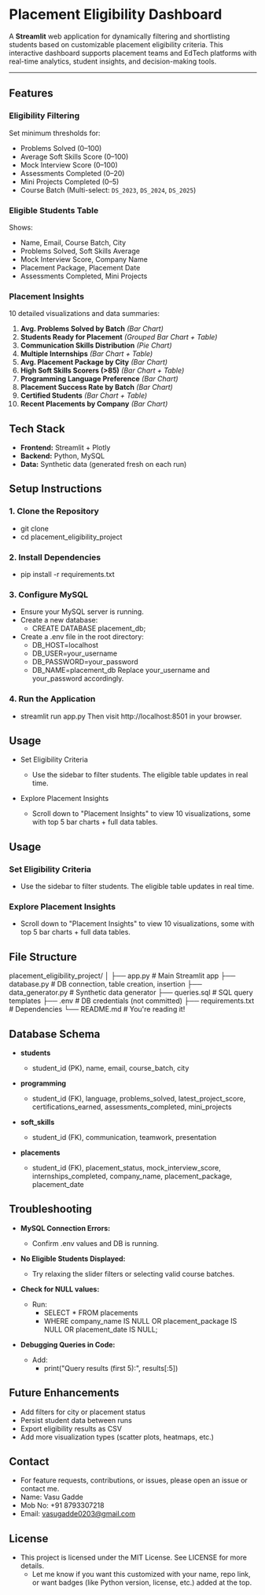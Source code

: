 # Placement Eligibility Dashboard

A **Streamlit** web application for dynamically filtering and shortlisting students based on customizable placement eligibility criteria. This interactive dashboard supports placement teams and EdTech platforms with real-time analytics, student insights, and decision-making tools.

---

##  Features

### Eligibility Filtering
Set minimum thresholds for:
- Problems Solved (0–100)
- Average Soft Skills Score (0–100)
- Mock Interview Score (0–100)
- Assessments Completed (0–20)
- Mini Projects Completed (0–5)
- Course Batch (Multi-select: `DS_2023`, `DS_2024`, `DS_2025`)

### Eligible Students Table
Shows:
- Name, Email, Course Batch, City
- Problems Solved, Soft Skills Average
- Mock Interview Score, Company Name
- Placement Package, Placement Date
- Assessments Completed, Mini Projects

### Placement Insights
10 detailed visualizations and data summaries:
1. **Avg. Problems Solved by Batch** *(Bar Chart)*
2. **Students Ready for Placement** *(Grouped Bar Chart + Table)*
3. **Communication Skills Distribution** *(Pie Chart)*
4. **Multiple Internships** *(Bar Chart + Table)*
5. **Avg. Placement Package by City** *(Bar Chart)*
6. **High Soft Skills Scorers (>85)** *(Bar Chart + Table)*
7. **Programming Language Preference** *(Bar Chart)*
8. **Placement Success Rate by Batch** *(Bar Chart)*
9. **Certified Students** *(Bar Chart + Table)*
10. **Recent Placements by Company** *(Bar Chart)*


## Tech Stack

- **Frontend:** Streamlit + Plotly
- **Backend:** Python, MySQL
- **Data:** Synthetic data (generated fresh on each run)


## Setup Instructions

### 1. Clone the Repository
- git clone <repository-url>
- cd placement_eligibility_project

### 2.  Install Dependencies
- pip install -r requirements.txt

### 3. Configure MySQL
- Ensure your MySQL server is running.
- Create a new database:
    - CREATE DATABASE placement_db;
- Create a .env file in the root directory:
    - DB_HOST=localhost
    - DB_USER=your_username
    - DB_PASSWORD=your_password
    - DB_NAME=placement_db
Replace your_username and your_password accordingly.

### 4. Run the Application
- streamlit run app.py
Then visit http://localhost:8501 in your browser.

## Usage
-  Set Eligibility Criteria
    - Use the sidebar to filter students. The eligible table updates in real time.

- Explore Placement Insights
    - Scroll down to "Placement Insights" to view 10 visualizations, some with top 5 bar charts + full data tables.

## Usage

### Set Eligibility Criteria
- Use the sidebar to filter students. The eligible table updates in real time.

### Explore Placement Insights
- Scroll down to "Placement Insights" to view 10 visualizations, some with top 5 bar charts + full data tables.

## File Structure
placement_eligibility_project/
│
├── app.py                 # Main Streamlit app
├── database.py            # DB connection, table creation, insertion
├── data_generator.py      # Synthetic data generator
├── queries.sql            # SQL query templates
├── .env                   # DB credentials (not committed)
├── requirements.txt       # Dependencies
└── README.md              # You're reading it!

## Database Schema
- **students**
    - student_id (PK), name, email, course_batch, city

- **programming**
    - student_id (FK), language, problems_solved, latest_project_score, certifications_earned, assessments_completed, mini_projects

- **soft_skills**
    - student_id (FK), communication, teamwork, presentation

- **placements**
    - student_id (FK), placement_status, mock_interview_score, internships_completed, company_name, placement_package, placement_date

## Troubleshooting
- **MySQL Connection Errors:**
    - Confirm .env values and DB is running.

- **No Eligible Students Displayed:**
    - Try relaxing the slider filters or selecting valid course batches.

- **Check for NULL values:**
    - Run:
        - SELECT * FROM placements 
        - WHERE company_name IS NULL OR placement_package IS NULL OR placement_date IS NULL;

- **Debugging Queries in Code:**
    - Add:
        - print("Query results (first 5):", results[:5])

## Future Enhancements
- Add filters for city or placement status
- Persist student data between runs
- Export eligibility results as CSV
- Add more visualization types (scatter plots, heatmaps, etc.)

## Contact
- For feature requests, contributions, or issues, please open an issue or contact me.
- Name: Vasu Gadde
- Mob No: +91 8793307218
- Email: vasugadde0203@gmail.com

## License
- This project is licensed under the MIT License. See LICENSE for more details.
    - Let me know if you want this customized with your name, repo link, or want badges (like Python version, license, etc.) added at the top.
